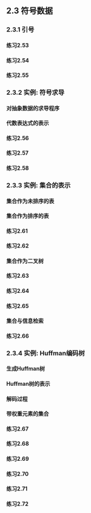 ## 2.3 符号数据

### 2.3.1 引号

#### 练习2.53

#### 练习2.54

#### 练习2.55

### 2.3.2 实例: 符号求导

#### 对抽象数据的求导程序

#### 代数表达式的表示

#### 练习2.56

#### 练习2.57

#### 练习2.58

### 2.3.3 实例: 集合的表示

#### 集合作为未排序的表

#### 集合作为排序的表

#### 练习2.61

#### 练习2.62

#### 集合作为二叉树

#### 练习2.63

#### 练习2.64

#### 练习2.65

#### 集合与信息检索

#### 练习2.66

### 2.3.4 实例: Huffman编码树

#### 生成Huffman树

#### Huffman树的表示

#### 解码过程

#### 带权重元素的集合

#### 练习2.67

#### 练习2.68

#### 练习2.69

#### 练习2.70

#### 练习2.71

#### 练习2.72

